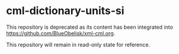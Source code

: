 # cml-dictionary-units-si

This repository is deprecated as its content has been integrated into <https://github.com/BlueObelisk/xml-cml.org>.

This repository will remain in read-only state for reference.
